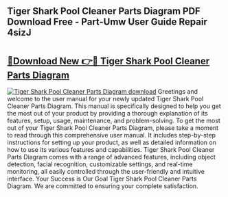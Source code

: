 ## Tiger Shark Pool Cleaner Parts Diagram PDF Download Free - Part-Umw User Guide Repair 4sizJ

# <h2><a href="http://dfocrq8.blite.top/?on=Tiger+Shark+Pool+Cleaner+Parts+Diagram">🔗Download New 👉🔴 Tiger Shark Pool Cleaner Parts Diagram</a></h2>

[![Tiger Shark Pool Cleaner Parts Diagram download](https://i.imgur.com/lujVjoI.png)](http://dfocrq8.blite.top/?on=Tiger+Shark+Pool+Cleaner+Parts+Diagram)
Greetings and welcome to the user manual for your newly updated Tiger Shark Pool Cleaner Parts Diagram. This manual is specifically designed to help you get the most out of your product by providing a thorough explanation of its features, setup, usage, maintenance, and problem-solving. To get the most out of your Tiger Shark Pool Cleaner Parts Diagram, please take a moment to read through this comprehensive user manual. It includes step-by-step instructions for setting up your product, as well as detailed information on how to use its various features and capabilities. Tiger Shark Pool Cleaner Parts Diagram comes with a range of advanced features, including object detection, facial recognition, customizable settings, and real-time monitoring, all easily controlled through the user-friendly and intuitive interface. Your Success is Our Goal Tiger Shark Pool Cleaner Parts Diagram. We are committed to ensuring your complete satisfaction.
